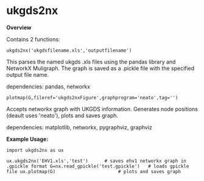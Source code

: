 # ukgds2nx

**Overview**

Contains 2 functions:

`ukgds2nx('ukgdsfilename.xls','outputfilename')`

This parses the named ukgds .xls files using the pandas library and NetworkX Muligraph. The graph is saved as a .pickle file with the specified output file name.

dependencies: pandas, networkx

`plotmap(G,fileref='ukgds2nxFigure',graphprogram='neato',tag='')`

Accepts networkx graph with UKGDS information. Generates node positions (deault uses 'neato'), plots and saves graph.

dependencies: matplotlib, networkx, pygraphviz, graphviz

**Example Usage:**

`import ukgds2nx as ux`

`ux.ukgds2nx('EHV1.xls','test')      # saves ehv1 networkx graph in .gpickle format
G=nx.read_gpickle('test.gpickle')   # loads gpickle file
ux.plotmap(G)                       # plots and saves graph`


